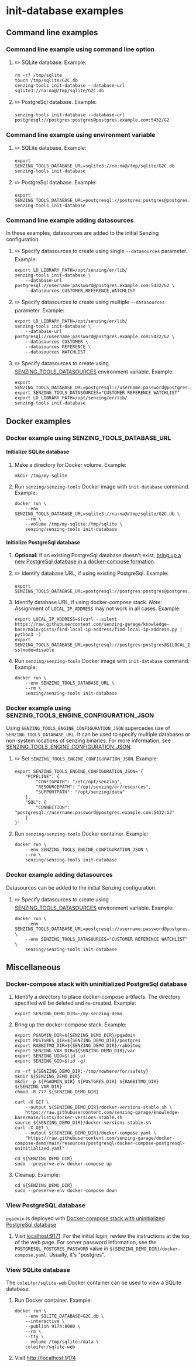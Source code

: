 # init-database examples

## Command line examples

### Command line example using command line option

1. :pencil2: SQLite database.
   Example:

    ```console
    rm -rf /tmp/sqlite
    touch /tmp/sqlite/G2C.db
    senzing-tools init-database --database-url sqlite3://na:na@/tmp/sqlite/G2C.db

    ```

1. :pencil2: PostgreSql database.
   Example:

    ```console
    senzing-tools init-database --database-url postgresql://postgres:postgres@postgres.example.com:5432/G2

    ```

### Command line example using environment variable

1. :pencil2: SQLite database.
   Example:

    ```console
    export SENZING_TOOLS_DATABASE_URL=sqlite3://na:na@/tmp/sqlite/G2C.db
    senzing-tools init-database

    ```

1. :pencil2: PostgreSql database.
   Example:

    ```console
    export SENZING_TOOLS_DATABASE_URL=postgresql://postgres:postgres@postgres.example.com:5432/G2
    senzing-tools init-database

    ```

### Command line example adding datasources

In these examples, datasources are added to the initial Senzing configuration.

1. :pencil2: Specify datasources to create using single `--datasources` parameter.
   Example:

    ```console
    export LD_LIBRARY_PATH=/opt/senzing/er/lib/
    senzing-tools init-database \
        --database-url postgresql://username:password@postgres.example.com:5432/G2 \
        --datasources CUSTOMER,REFERENCE,WATCHLIST

    ```

1. :pencil2: Specify datasources to create using multiple `--datasources` parameter.
   Example:

    ```console
    export LD_LIBRARY_PATH=/opt/senzing/er/lib/
    senzing-tools init-database \
        --database-url postgresql://username:password@postgres.example.com:5432/G2 \
        --datasources CUSTOMER \
        --datasources REFERENCE \
        --datasources WATCHLIST

    ```

1. :pencil2: Specify datasources to create using
   [SENZING_TOOLS_DATASOURCES](https://github.com/senzing-garage/knowledge-base/blob/main/lists/environment-variables.md#senzing_tools_datasources)
   environment variable.
   Example:

    ```console
    export SENZING_TOOLS_DATABASE_URL=postgresql://username:password@postgres.example.com:5432/G2
    export SENZING_TOOLS_DATASOURCES="CUSTOMER REFERENCE WATCHLIST"
    export LD_LIBRARY_PATH=/opt/senzing/er/lib/
    senzing-tools init-database

    ```

## Docker examples

### Docker example using SENZING_TOOLS_DATABASE_URL

#### Initialize SQLite database

1. Make a directory for Docker volume.
   Example:

    ```console
    mkdir /tmp/my-sqlite

    ```

1. Run `senzing/senzing-tools` Docker image with `init-database` command.
   Example:

    ```console
    docker run \
        --env SENZING_TOOLS_DATABASE_URL=sqlite3://na:na@/tmp/sqlite/G2C.db \
        --rm \
        --volume /tmp/my-sqlite:/tmp/sqlite \
        senzing/senzing-tools init-database

    ```

#### Initialize PostgreSql database

1. **Optional:** If an existing PostgreSql database doesn't exist,
   [bring up a new PostgreSql database in a docker-compose formation](#docker-compose-stack-with-postgresql-database).

1. :pencil2: Identify database URL, if using existing PostgreSql.
   Example:

    ```console
    export SENZING_TOOLS_DATABASE_URL=postgresql://postgres:postgres@postgres.example.com:5432/G2

    ```

1. Identify database URL, if using docker-compose stack.
   *Note:*  Assignment of `LOCAL_IP_ADDRESS` may not work in all cases.
   Example:

    ```console
    export LOCAL_IP_ADDRESS=$(curl --silent https://raw.githubusercontent.com/senzing-garage/knowledge-base/main/gists/find-local-ip-address/find-local-ip-address.py | python3 -)
    export SENZING_TOOLS_DATABASE_URL=postgresql://postgres:postgres@${LOCAL_IP_ADDRESS}:5432/er/?sslmode=disable

    ```

1. Run `senzing/senzing-tools` Docker image with `init-database` command.
   Example:

    ```console
    docker run \
        --env SENZING_TOOLS_DATABASE_URL \
        --rm \
        senzing/senzing-tools init-database

    ```

### Docker example using SENZING_TOOLS_ENGINE_CONFIGURATION_JSON

Using `SENZING_TOOLS_ENGINE_CONFIGURATION_JSON` supercedes use of `SENZING_TOOLS_DATABASE_URL`.
It can be used to specify multiple databases or non-system locations of senzing binaries.
For more information, see
[SENZING_TOOLS_ENGINE_CONFIGURATION_JSON](https://github.com/senzing-garage/knowledge-base/blob/main/lists/environment-variables.md#senzing_tools_engine_configuration_json).

1. :pencil2: Set `SENZING_TOOLS_ENGINE_CONFIGURATION_JSON`.
    Example:

    ```console
    export SENZING_TOOLS_ENGINE_CONFIGURATION_JSON='{
        "PIPELINE": {
            "CONFIGPATH": "/etc/opt/senzing",
            "RESOURCEPATH": "/opt/senzing/er/resources",
            "SUPPORTPATH": "/opt/senzing/data"
        },
        "SQL": {
            "CONNECTION": "postgresql://username:password@postgres.example.com:5432:G2"
        }
    }'
    ```

1. Run `senzing/senzing-tools` Docker container.
    Example:

    ```console
    docker run \
        --env SENZING_TOOLS_ENGINE_CONFIGURATION_JSON \
        --rm \
        senzing/senzing-tools init-database
    ```

### Docker example adding datasources

Datasources can be added to the initial Senzing configuration.

1. :pencil2: Specify datasources to create using
   [SENZING_TOOLS_DATASOURCES](https://github.com/senzing-garage/knowledge-base/blob/main/lists/environment-variables.md#senzing_tools_datasources)
   environment variable.
   Example:

    ```console
    docker run \
        --env SENZING_TOOLS_DATABASE_URL=postgresql://username:password@postgres.example.com:5432/G2 \
        --env SENZING_TOOLS_DATASOURCES="CUSTOMER REFERENCE WATCHLIST" \
        senzing/senzing-tools init-database
    ```

## Miscellaneous

### Docker-compose stack with uninitialized PostgreSql database

1. Identify a directory to place docker-compose artifacts.
   The directory specified will be deleted and re-created.
   Example:

    ```console
    export SENZING_DEMO_DIR=~/my-senzing-demo

    ```

1. Bring up the docker-compose stack.
   Example:

    ```console
    export PGADMIN_DIR=${SENZING_DEMO_DIR}/pgadmin
    export POSTGRES_DIR=${SENZING_DEMO_DIR}/postgres
    export RABBITMQ_DIR=${SENZING_DEMO_DIR}/rabbitmq
    export SENZING_VAR_DIR=${SENZING_DEMO_DIR}/var
    export SENZING_UID=$(id -u)
    export SENZING_GID=$(id -g)

    rm -rf ${SENZING_DEMO_DIR:-/tmp/nowhere/for/safety}
    mkdir ${SENZING_DEMO_DIR}
    mkdir -p ${PGADMIN_DIR} ${POSTGRES_DIR} ${RABBITMQ_DIR} ${SENZING_VAR_DIR}
    chmod -R 777 ${SENZING_DEMO_DIR}

    curl -X GET \
        --output ${SENZING_DEMO_DIR}/docker-versions-stable.sh \
        https://raw.githubusercontent.com/senzing-garage/knowledge-base/main/lists/docker-versions-stable.sh
    source ${SENZING_DEMO_DIR}/docker-versions-stable.sh
    curl -X GET \
        --output ${SENZING_DEMO_DIR}/docker-compose.yaml \
        "https://raw.githubusercontent.com/senzing-garage/docker-compose-demo/main/resources/postgresql/docker-compose-postgresql-uninitialized.yaml"

    cd ${SENZING_DEMO_DIR}
    sudo --preserve-env docker-compose up

    ```

1. Cleanup.
   Example:

    ```console
    cd ${SENZING_DEMO_DIR}
    sudo --preserve-env docker-compose down

    ```

### View PostgreSQL database

`pgadmin` is deployed with
[Docker-compose stack with uninitialized PostgreSql database](#docker-compose-stack-with-uninitialized-postgresql-database)

1. Visit [localhost:9171](http://localhost:9171).
   For the initial login, review the instructions at the top of the web page.
   For server password information, see the `POSTGRESQL_POSTGRES_PASSWORD` value in `${SENZING_DEMO_DIR}/docker-compose.yaml`.
   Usually, it's "postgres".

### View SQLite database

The `coleifer/sqlite-web` Docker container can be used to view a SQLite database.

1. Run Docker container.
   Example:

    ```console
    docker run \
        --env SQLITE_DATABASE=G2C.db \
        --interactive \
        --publish 9174:8080 \
        --rm \
        --tty \
        --volume /tmp/sqlite:/data \
        coleifer/sqlite-web

    ```

1. Visit <http://localhost:9174>
